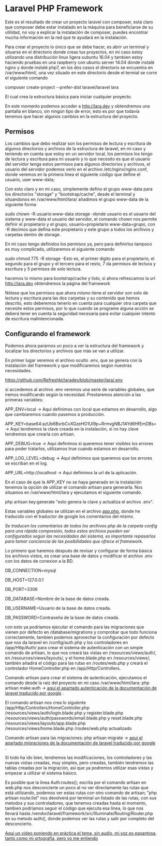 # Laravel PHP Framework

Este es el resultado de crear un proyecto laravel con composer, está claro que composer debe estar instalado en la máquina para beneficiarse de su utilidad, no voy a explicar la instalación de composer, puedes encontrar mucha información en la red que te ayudará en la instalación.

Para crear el proyecto lo único que se debe hacer, es abrir un terminal y situarse en el directorio donde creas tus proyectos, en mi caso estoy utilizando una distribución linux ligera xubuntu 16.04 y tambien estoy haciendo pruebas en una raspberry con ubuntu server 14.04 donde instalé nginx y donde instalé php7, en los dos casos el directorio se encuentra en  /var/www/html/, una vez situado en este directorio desde el termial se corre el siguiente comando

composer create-project --prefer-dist laravel/laravel lara

El cual crea la estructura básica para iniciar cualquier proyecto.

En este momento podemos acceder a http://lara.dev y obtendremos una pantalla en blanco, sin ningún tipo de error, esto es por que todavía tenemos que hacer algunos cambios en la estructura del proyecto.

## Permisos

Los cambios que debo realizar son los permisos de lectura y escritura de algunos directorios y archivos de la estructura de laravel, en mi caso y teniendo en cuenta que estoy en un servidor local, los permisos los tengo de lectura y escritura para mi usuario y lo que necesito es que el usuario del servidor tenga estos permisos para algunos directorios y archivos, el usuario del servidor podemos verlo en el archivo /etc/nginx/nginx.conf, donde veremos en la primera linea el siguiente código que define el usuario, user www-data;

Con esto claro y en mi caso, simplemente defino el grupo www-data para los directorios "storage" y "bootstrap/cache", desde el terminal y situandonos en /var/www/html/lara/ añadimos el grupo www-data de la siguiente forma

sudo chown -R usuario:www-data storage 
-donde usuario es el usuario del sistema y www-data el usuario del servidor, el comando chown nos permite definir el propietario y el grupo, usuario=propietario www-data=grupo, con -R decimos que defina este propietario y este grupo a todos los archivos y carpetas dentro de storage.

En mi caso tengo definidos los permisos ya, pero para definirlos tampoco es muy complicado, utilizaremos el siguiente comando

sudo chmod 775 -R storage
-Esto es, el primer digito para el propietario, el segundo para el grupo y el tercero para el resto, 7 da permisos de lectura y escritura y 5 permisos de solo lectura.

hacemos lo mismo para bootstrap/cache y listo, si ahora refrescamos la url http://lara.dev obtendremos la página del framework

Nótese que los permisos que ahora mismo tiene el servidor son solo de lectura y escritura para las dos carpetas y su contenido que hemos descrito, esto deberemos tenerlo en cuenta para cualquier otra carpeta que necesite estos permisos, por lo que cuando se programe alguna acción se deberá tener en cuenta la seguridad necesaria para evitar cualquier intento de escritura malintencionada.

## Configurando el framework

Podemos ahora pararnos un poco a ver la estructura del framework y localizar los directorios y archivos que más se van a utilizar.

En primer lugar veremos el archivo oculto .env, que se genera con la instalación del framework y que modificaremos según nuestras necesidades.

https://github.com/Refreshkt/laradev/blob/master/lara/.env

si accedemos al archivo .env veremos una serie de variables globales, que iremos modificando según la necesidad. Prestaremos atención a las primeras variables:

APP_ENV=local	-> Aquí definimos con local que estamos en desarrollo, algo que cambiaremos cuando pasemos a producción.

APP_KEY=base64:azUb6BxrbCvXGzeHO1UI9p+RrmvgNBJ1AYd6HfEmDBs=	-> Aquí tendremos la clave creada en la instalación, si no hay clave tendremos que crearla con artisan.

APP_DEBUG=true	-> Aqui definimos si queremos tener visibles los errores para poder tratarlos, utilizamos true cuando estamos en desarrollo.

APP_LOG_LEVEL=debug	-> Aquí definimos que queremos que los errores se escriban en el log.

APP_URL=http://localhost	-> Aquí definimos la url de la aplicación.

En el caso de que la APP_KEY no se haya generado en la instalación tenemos la opción de utilizar el comando artisan para generarla.
Nos situamos en /var/www/html/lara y ejecutamos el siguiente comando.

php artisan key:generate "esto genera la clave y actualiza el archivo .env".


Estas variables globales se utilizan en el archivo [app.php](https://github.com/Refreshkt/laradev/blob/master/lara/config/app.php "comentarios traducidos"), donde he traducido con el traductor de google los comentarios del mismo.
 
*Se traducen los comentarios de todos los archivos php de la carpeta config para una rápida compresión, todos estos archivos pueden ser configurados según las necesidades del sistema, es importante repasarlos para tomar conciencia de las posibilidades que ofrece el framework.*

Lo primero que haremos después de revisar y configurar de forma básica los archivos vistos, es crear una base de datos y modificar el archivo .env con los datos de conexion a la BD.

DB_CONNECTION=mysql

DB_HOST=127.0.0.1

DB_PORT=3306

DB_DATABASE=Nombre de la base de datos creada.

DB_USERNAME=Usuario de la base de datos creada.

DB_PASSWORD=Contraseña de la base de datos creada.

con esto ya podriamos ejecutar el comando para las migraciones que vienen por defecto en /database/migrations y comprobar que todo funciona correctamente, tambien podemos aprovechar la configuración por defecto que nos da laravel en /config/auth.php y los controladores en /app/Http/Auth/ para crear el sistema de autenticación con un simple comando de artisan, lo que nos creará las vistas en /resources/views/auth/, en /resources/views/layouts/, y el home.blade.php en /resources/views/, también añadirá el código para las rutas en /routes/web.php y creará el controlador HomeController.php en /app/Http/Controllers.

Comando artisan para crear el sistema de autenticación, ejecutamos el comando desde la raiz del proyecto en mi caso /var/www/html/lara:
php artisan make:auth	-> [aquí el apartado autenticación de la documentación de laravel traducido por google](https://translate.google.es/translate?sl=en&tl=es&js=y&prev=_t&hl=es&ie=UTF-8&u=https%3A%2F%2Flaravel.com%2Fdocs%2F5.3%2Fauthentication&edit-text=&act=url "Autenticación laravel 5.3") .

El comando artisan nos crea lo siguiente  
/app/Http/Controllers/HomeController.php  
/resources/views/auth/login.blade.php y register.blade.php  
/resources/views/auth/passwords/email.blade.php y reset.blade.php  
/resources/views/layouts/app.blade.php  
/resources/views/home.blade.php
/routes/web.php actualizado  


Comando artisan para las migraciones:
php artisan migrate	-> [aquí el apartado migraciones de la documentación de laravel traducido por google](https://translate.google.es/translate?sl=en&tl=es&js=y&prev=_t&hl=es&ie=UTF-8&u=https%3A%2F%2Flaravel.com%2Fdocs%2F5.3%2Fmigrations&edit-text=&act=url "Migraciones laravel 5.3") .

Si todo ha ido bien, tendremos las modificaciones, los controladores y las nuevas vistas creadas, muy simples, pero creadas, también tendremos las tablas creadas por la migración, así que ya podremos utilizar esas vistas y empezar a utilizar el sistema básico.

Es posible que la linea Auth:routes(); escrita por el comando artisan en web.php nos desconcierte un poco al no ver directamente las rutas que está utilizando, podemos ver estas rutas con otro comando de artisan; "php artisan route:list" nos devolverá por terminal un listado de las rutas, con sus metodos y sus controladores, que tenemos creadas hasta el momento, tambien podríamos seguir el código que ejecuta esa linea, lo que nos llevará hasta /vendor/laravel/framework/src/Illuminate/Routing/Router.php en su metodo auth(), donde podemos ver las rutas y salir por completo del desconcierto.

[Aquí un video poniendo en práctica el tema, sin audio, mi voz es espantosa, tanto como mi ortografía,  pero yo me entiendo](https://youtu.be/HDXq1YqPIBY)
